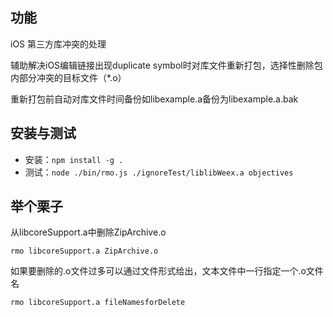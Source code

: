 ## 功能
iOS 第三方库冲突的处理

辅助解决iOS编辑链接出现duplicate symbol时对库文件重新打包，选择性删除包内部分冲突的目标文件（*.o）

重新打包前自动对库文件时间备份如libexample.a备份为libexample.a.bak

## 安装与测试
* 安装：`npm install -g .`
* 测试：`node ./bin/rmo.js ./ignoreTest/liblibWeex.a objectives`

## 举个栗子

从libcoreSupport.a中删除ZipArchive.o

```
rmo libcoreSupport.a ZipArchive.o
```

如果要删除的.o文件过多可以通过文件形式给出，文本文件中一行指定一个.o文件名

```
rmo libcoreSupport.a fileNamesforDelete
```
